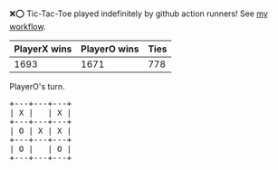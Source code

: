 :x::o: Tic-Tac-Toe played indefinitely by github action runners! See [my workflow](.github/workflows/play.yaml).

|PlayerX wins|PlayerO wins|Ties|
|-|-|-|
|1693|1671|778|

PlayerO's turn.

<pre>
+---+---+---+
| X |   | X |
+---+---+---+
| O | X | X |
+---+---+---+
| O |   | O |
+---+---+---+
</pre>